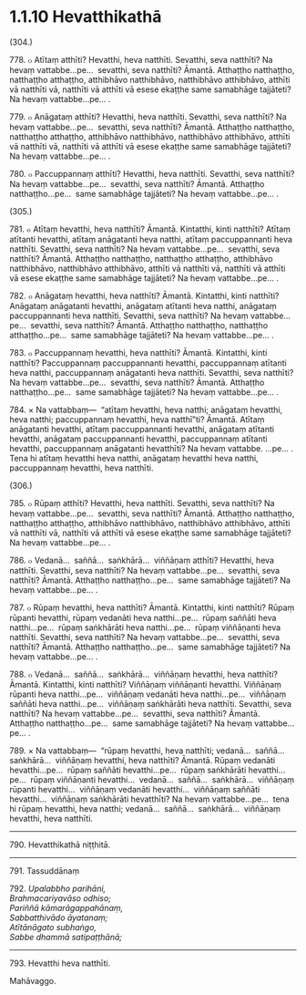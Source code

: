 # 1.1.10 Hevatthikathā

(304.)

778\. ๐ Atītaṃ atthīti? Hevatthi, heva natthīti. Sevatthi, seva natthīti? Na hevaṃ vattabbe…pe…  sevatthi, seva natthīti? Āmantā. Atthaṭṭho natthaṭṭho, natthaṭṭho atthaṭṭho, atthibhāvo natthibhāvo, natthibhāvo atthibhāvo, atthīti vā natthīti vā, natthīti vā atthīti vā esese ekaṭṭhe same samabhāge tajjāteti? Na hevaṃ vattabbe…pe… .

779\. ๐ Anāgataṃ atthīti? Hevatthi, heva natthīti. Sevatthi, seva natthīti? Na hevaṃ vattabbe…pe…  sevatthi, seva natthīti? Āmantā. Atthaṭṭho natthaṭṭho, natthaṭṭho atthaṭṭho, atthibhāvo natthibhāvo, natthibhāvo atthibhāvo, atthīti vā natthīti vā, natthīti vā atthīti vā esese ekaṭṭhe same samabhāge tajjāteti? Na hevaṃ vattabbe…pe… .

780\. ๐ Paccuppannaṃ atthīti? Hevatthi, heva natthīti. Sevatthi, seva natthīti? Na hevaṃ vattabbe…pe…  sevatthi, seva natthīti? Āmantā. Atthaṭṭho natthaṭṭho…pe…  same samabhāge tajjāteti? Na hevaṃ vattabbe…pe… .

(305.)

781\. ๐ Atītaṃ hevatthi, heva natthīti? Āmantā. Kintatthi, kinti natthīti? Atītaṃ atītanti hevatthi, atītaṃ anāgatanti heva natthi, atītaṃ paccuppannanti heva natthīti. Sevatthi, seva natthīti? Na hevaṃ vattabbe…pe…  sevatthi, seva natthīti? Āmantā. Atthaṭṭho natthaṭṭho, natthaṭṭho atthaṭṭho, atthibhāvo natthibhāvo, natthibhāvo atthibhāvo, atthīti vā natthīti vā, natthīti vā atthīti vā esese ekaṭṭhe same samabhāge tajjāteti? Na hevaṃ vattabbe…pe… .

782\. ๐ Anāgataṃ hevatthi, heva natthīti? Āmantā. Kintatthi, kinti natthīti? Anāgataṃ anāgatanti hevatthi, anāgataṃ atītanti heva natthi, anāgataṃ paccuppannanti heva natthīti. Sevatthi, seva natthīti? Na hevaṃ vattabbe…pe…  sevatthi, seva natthīti? Āmantā. Atthaṭṭho natthaṭṭho, natthaṭṭho atthaṭṭho…pe…  same samabhāge tajjāteti? Na hevaṃ vattabbe…pe… .

783\. ๐ Paccuppannaṃ hevatthi, heva natthīti? Āmantā. Kintatthi, kinti natthīti? Paccuppannaṃ paccuppannanti hevatthi, paccuppannaṃ atītanti heva natthi, paccuppannaṃ anāgatanti heva natthīti. Sevatthi, seva natthīti? Na hevaṃ vattabbe…pe…  sevatthi, seva natthīti? Āmantā. Atthaṭṭho natthaṭṭho…pe…  same samabhāge tajjāteti? Na hevaṃ vattabbe…pe… .

784\. × Na vattabbaṃ—  “atītaṃ hevatthi, heva natthi; anāgataṃ hevatthi, heva natthi; paccuppannaṃ hevatthi, heva natthī”ti? Āmantā. Atītaṃ anāgatanti hevatthi, atītaṃ paccuppannanti hevatthi, anāgataṃ atītanti hevatthi, anāgataṃ paccuppannanti hevatthi, paccuppannaṃ atītanti hevatthi, paccuppannaṃ anāgatanti hevatthīti? Na hevaṃ vattabbe. …pe… . Tena hi atītaṃ hevatthi heva natthi, anāgataṃ hevatthi heva natthi, paccuppannaṃ hevatthi, heva natthīti.

(306.)

785\. ๐ Rūpaṃ atthīti? Hevatthi, heva natthīti. Sevatthi, seva natthīti? Na hevaṃ vattabbe…pe…  sevatthi, seva natthīti? Āmantā. Atthaṭṭho natthaṭṭho, natthaṭṭho atthaṭṭho, atthibhāvo natthibhāvo, natthibhāvo atthibhāvo, atthīti vā natthīti vā, natthīti vā atthīti vā esese ekaṭṭhe same samabhāge tajjāteti? Na hevaṃ vattabbe…pe… .

786\. ๐ Vedanā…  saññā…  saṅkhārā…  viññāṇaṃ atthīti? Hevatthi, heva natthīti. Sevatthi, seva natthīti? Na hevaṃ vattabbe…pe…  sevatthi, seva natthīti? Āmantā. Atthaṭṭho natthaṭṭho…pe…  same samabhāge tajjāteti? Na hevaṃ vattabbe…pe… .

787\. ๐ Rūpaṃ hevatthi, heva natthīti? Āmantā. Kintatthi, kinti natthīti? Rūpaṃ rūpanti hevatthi, rūpaṃ vedanāti heva natthi…pe…  rūpaṃ saññāti heva natthi…pe…  rūpaṃ saṅkhārāti heva natthi…pe…  rūpaṃ viññāṇanti heva natthīti. Sevatthi, seva natthīti? Na hevaṃ vattabbe…pe…  sevatthi, seva natthīti? Āmantā. Atthaṭṭho natthaṭṭho…pe…  same samabhāge tajjāteti? Na hevaṃ vattabbe…pe… .

788\. ๐ Vedanā…  saññā…  saṅkhārā…  viññāṇaṃ hevatthi, heva natthīti? Āmantā. Kintatthi, kinti natthīti? Viññāṇaṃ viññāṇanti hevatthi. Viññāṇaṃ rūpanti heva natthi…pe…  viññāṇaṃ vedanāti heva natthi…pe…  viññāṇaṃ saññāti heva natthi…pe…  viññāṇaṃ saṅkhārāti heva natthīti. Sevatthi, seva natthīti? Na hevaṃ vattabbe…pe…  sevatthi, seva natthīti? Āmantā. Atthaṭṭho natthaṭṭho…pe…  same samabhāge tajjāteti? Na hevaṃ vattabbe…pe… .

789\. × Na vattabbaṃ—  “rūpaṃ hevatthi, heva natthīti; vedanā…  saññā…  saṅkhārā…  viññāṇaṃ hevatthi, heva natthīti? Āmantā. Rūpaṃ vedanāti hevatthi…pe…  rūpaṃ saññāti hevatthi…pe…  rūpaṃ saṅkhārāti hevatthi…pe…  rūpaṃ viññāṇanti hevatthi…  vedanā…  saññā…  saṅkhārā…  viññāṇaṃ rūpanti hevatthi…  viññāṇaṃ vedanāti hevatthi…  viññāṇaṃ saññāti hevatthi…  viññāṇaṃ saṅkhārāti hevatthīti? Na hevaṃ vattabbe…pe…  tena hi rūpaṃ hevatthi, heva natthi; vedanā…  saññā…  saṅkhārā…  viññāṇaṃ hevatthi, heva natthīti.

---

790\. Hevatthikathā niṭṭhitā.

---

791\. Tassuddānaṃ

792\. _Upalabbho parihāni,_  
_Brahmacariyavāso odhiso;_  
_Pariññā kāmarāgappahānaṃ,_  
_Sabbatthivādo āyatanaṃ;_  
_Atītānāgato subhaṅgo,_  
_Sabbe dhammā satipaṭṭhānā;_  

---

793\. Hevatthi heva natthīti.

Mahāvaggo.
